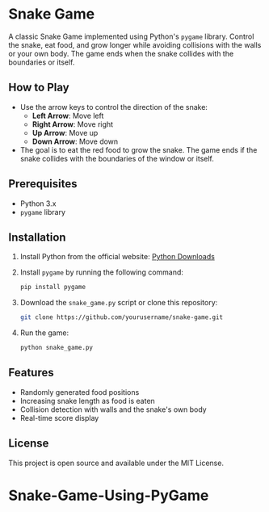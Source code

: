 # Snake Game

A classic Snake Game implemented using Python's `pygame` library. Control the snake, eat food, and grow longer while avoiding collisions with the walls or your own body. The game ends when the snake collides with the boundaries or itself.

## How to Play

- Use the arrow keys to control the direction of the snake:
  - **Left Arrow**: Move left
  - **Right Arrow**: Move right
  - **Up Arrow**: Move up
  - **Down Arrow**: Move down
- The goal is to eat the red food to grow the snake. The game ends if the snake collides with the boundaries of the window or itself.

## Prerequisites

- Python 3.x
- `pygame` library

## Installation

1. Install Python from the official website: [Python Downloads](https://www.python.org/downloads/)
2. Install `pygame` by running the following command:

    ```bash
    pip install pygame
    ```

3. Download the `snake_game.py` script or clone this repository:

    ```bash
    git clone https://github.com/yourusername/snake-game.git
    ```

4. Run the game:

    ```bash
    python snake_game.py
    ```

## Features

- Randomly generated food positions
- Increasing snake length as food is eaten
- Collision detection with walls and the snake's own body
- Real-time score display

## License

This project is open source and available under the MIT License.

# Snake-Game-Using-PyGame
